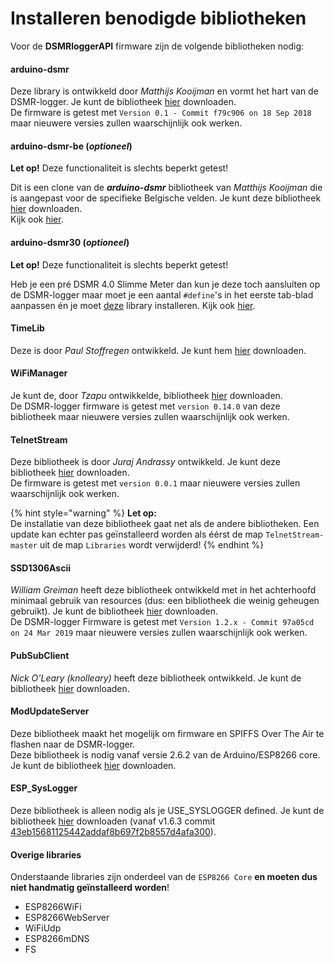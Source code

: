 # Installeren benodigde bibliotheken



Voor de **DSMRloggerAPI** firmware zijn de volgende bibliotheken nodig:

#### arduino-dsmr <a id="dsmr"></a>

Deze library is ontwikkeld door _Matthijs Kooijman_ en vormt het hart van de DSMR-logger. Je kunt de bibliotheek [hier](%20https://github.com/matthijskooijman/arduino-dsmr) downloaden.  
De firmware is getest met `Version 0.1 - Commit f79c906 on 18 Sep 2018` maar nieuwere versies zullen waarschijnlijk ook werken.

#### arduino-dsmr-be \(_optioneel_\)

**Let op!** Deze functionaliteit is slechts beperkt getest!

Dit is een clone van de _**arduino-dsmr**_ bibliotheek van _Matthijs Kooijman_ die is aangepast voor de specifieke Belgische velden. Je kunt deze bibliotheek [hier](https://github.com/mrWheel/arduino-dsmr-be) downloaden.  
Kijk ook [hier](selectie-functies/define-use_belgium_protocol.md).

#### arduino-dsmr30 \(_optioneel_\) <a id="dsmr30"></a>

**Let op!** Deze functionaliteit is slechts beperkt getest!

Heb je een pré DSMR 4.0 Slimme Meter dan kun je deze toch aansluiten op de DSMR-logger maar moet je een aantal `#define`'s in het eerste tab-blad aanpassen én je moet [deze](https://github.com/mrWheel/arduino-dsmr30) library installeren. Kijk ook [hier](selectie-functies/define-use_pre40_protocol.md).

#### TimeLib <a id="timelib"></a>

Deze is door _Paul Stoffregen_ ontwikkeld. Je kunt hem [hier](https://github.com/PaulStoffregen/Time) downloaden.

#### WiFiManager <a id="wifimanager"></a>

Je kunt de, door _Tzapu_ ontwikkelde, bibliotheek [hier](https://github.com/tzapu/WiFiManager) downloaden.  
De DSMR-logger firmware is getest met `version 0.14.0` van deze bibliotheek maar nieuwere versies zullen waarschijnlijk ook werken.

#### TelnetStream <a id="telnetstream"></a>

Deze bibliotheek is door _Juraj Andrassy_ ontwikkeld. Je kunt deze bibliotheek [hier](https://github.com/jandrassy/TelnetStream) downloaden.  
De firmware is getest met `version 0.0.1` maar nieuwere versies zullen waarschijnlijk ook werken.

{% hint style="warning" %}
**Let op:**   
De installatie van deze bibliotheek gaat net als de andere bibliotheken. Een update kan echter pas geïnstalleerd worden als éérst de map `TelnetStream-master` uit de map `Libraries` wordt verwijderd!
{% endhint %}

#### SSD1306Ascii <a id="ssd1306ascii"></a>

_William Greiman_ heeft deze bibliotheek ontwikkeld met in het achterhoofd minimaal gebruik van resources \(dus: een bibliotheek die weinig geheugen gebruikt\). Je kunt de bibliotheek [hier](https://github.com/greiman/SSD1306Ascii) downloaden.  
De DSMR-logger Firmware is getest met `Version 1.2.x - Commit 97a05cd on 24 Mar 2019` maar nieuwere versies zullen waarschijnlijk ook werken.

#### PubSubClient <a id="pubsubclient"></a>

_Nick O'Leary \(knolleary\)_ heeft deze bibliotheek ontwikkeld. Je kunt de bibliotheek [hier](https://github.com/knolleary/pubsubclient) downloaden.

#### ModUpdateServer <a id="modupdateserver"></a>

Deze bibliotheek maakt het mogelijk om firmware en SPIFFS Over The Air te flashen naar de DSMR-logger.  
Deze bibliotheek is nodig vanaf versie 2.6.2 van de Arduino/ESP8266 core. Je kunt de bibliotheek [hier](https://github.com/mrWheel/ModUpdateServer) downloaden.

#### ESP\_SysLogger

Deze bibliotheek is alleen nodig als je USE\_SYSLOGGER defined. Je kunt de bibliotheek [hier](https://github.com/mrWheel/ESP_SysLogger) downloaden \(vanaf v1.6.3 commit [43eb15681125442addaf8b697f2b8557d4afa300](https://github.com/mrWheel/ESP_SysLogger/commit/43eb15681125442addaf8b697f2b8557d4afa300)\).

#### Overige libraries <a id="overige-libraries"></a>

Onderstaande libraries zijn onderdeel van de `ESP8266 Core` **en moeten dus niet handmatig geïnstalleerd worden**!

* ESP8266WiFi
* ESP8266WebServer
* WiFiUdp
* ESP8266mDNS
* FS


